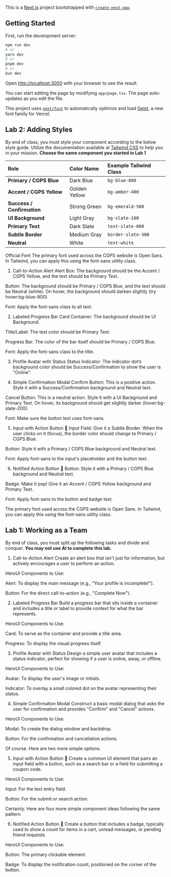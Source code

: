 This is a [Next.js](https://nextjs.org) project bootstrapped with [`create-next-app`](https://nextjs.org/docs/app/api-reference/cli/create-next-app).

## Getting Started

First, run the development server:

```bash
npm run dev
# or
yarn dev
# or
pnpm dev
# or
bun dev
```

Open [http://localhost:3000](http://localhost:3000) with your browser to see the result.

You can start editing the page by modifying `app/page.tsx`. The page auto-updates as you edit the file.

This project uses [`next/font`](https://nextjs.org/docs/app/building-your-application/optimizing/fonts) to automatically optimize and load [Geist](https://vercel.com/font), a new font family for Vercel.


## Lab 2: Adding Styles

By end of class, you must style your component according to the below style guide. Utilize the documentation available at [Tailwind CSS](https://tailwindcss.com/docs/styling-with-utility-classes) to help you in your mission. **Choose the same component you started in Lab 1**


| Role | Color Name | Example Tailwind Class |
| :--- | :--- | :--- |
| **Primary / CGPS Blue** | Dark Blue | `bg-blue-800` |
| **Accent / CGPS Yellow** | Golden Yellow | `bg-amber-400` |
| **Success / Confirmation** | Strong Green | `bg-emerald-500` |
| **UI Background** | Light Gray | `bg-slate-100` |
| **Primary Text** | Dark Slate | `text-slate-800` |
| **Subtle Border** | Medium Gray | `border-slate-300`|
| **Neutral** | White | `text-white` |

Official Font
The primary font used across the CGPS website is Open Sans. In Tailwind, you can apply this using the font-sans utility class.

1. Call-to-Action Alert
Alert Box: The background should be the Accent / CGPS Yellow, and the text should be Primary Text.

Button: The background should be Primary / CGPS Blue, and the text should be Neutral (white). On hover, the background should darken slightly (try hover:bg-blue-900).

Font: Apply the font-sans class to all text.

2. Labeled Progress Bar
Card Container: The background should be UI Background.

Title/Label: The text color should be Primary Text.

Progress Bar: The color of the bar itself should be Primary / CGPS Blue.

Font: Apply the font-sans class to the title.

3. Profile Avatar with Status
Status Indicator: The indicator dot’s background color should be Success/Confirmation to show the user is "Online".

4. Simple Confirmation Modal
Confirm Button: This is a positive action. Style it with a Success/Confirmation background and Neutral text.

Cancel Button: This is a neutral action. Style it with a UI Background and Primary Text. On hover, its background should get slightly darker (hover:bg-slate-200).

Font: Make sure the button text uses font-sans.

5. Input with Action Button 🔎
Input Field: Give it a Subtle Border. When the user clicks on it (focus), the border color should change to Primary / CGPS Blue.

Button: Style it with a Primary / CGPS Blue background and Neutral text.

Font: Apply font-sans to the input's placeholder and the button text.

6. Notified Action Button 🔔
Button: Style it with a Primary / CGPS Blue background and Neutral text.

Badge: Make it pop! Give it an Accent / CGPS Yellow background and Primary Text.

Font: Apply font-sans to the button and badge text.

The primary font used across the CGPS website is Open Sans. In Tailwind, you can apply this using the font-sans utility class.

## Lab 1: Working as a Team

By end of class, you must split up the following tasks and divide and conquer. **You may not use AI to complete this lab.**

1. Call-to-Action Alert 
Create an alert box that isn't just for information, but actively encourages a user to perform an action.

HeroUI Components to Use:

Alert: To display the main message (e.g., "Your profile is incomplete!").

Button: For the direct call-to-action (e.g., "Complete Now").

2. Labeled Progress Bar 
Build a progress bar that sits inside a container and includes a title or label to provide context for what the bar represents.

HeroUI Components to Use:

Card: To serve as the container and provide a title area.

Progress: To display the visual progress itself.

3. Profile Avatar with Status 
Design a simple user avatar that includes a status indicator, perfect for showing if a user is online, away, or offline.

HeroUI Components to Use:

Avatar: To display the user's image or initials.

Indicator: To overlay a small colored dot on the avatar representing their status.

4. Simple Confirmation Modal 
Construct a basic modal dialog that asks the user for confirmation and provides "Confirm" and "Cancel" actions.

HeroUI Components to Use:

Modal: To create the dialog window and backdrop.

Button: For the confirmation and cancellation actions.

Of course. Here are two more simple options.

5. Input with Action Button 🔎
Create a common UI element that pairs an input field with a button, such as a search bar or a field for submitting a coupon code.

HeroUI Components to Use:

Input: For the text entry field.

Button: For the submit or search action.

Certainly. Here are four more simple component ideas following the same pattern.

6. Notified Action Button 🔔
Create a button that includes a badge, typically used to show a count for items in a cart, unread messages, or pending friend requests.

HeroUI Components to Use:

Button: The primary clickable element.

Badge: To display the notification count, positioned on the corner of the button.
